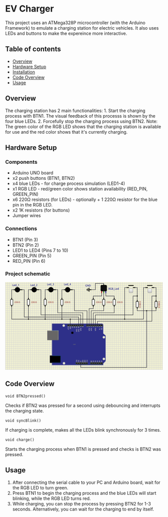 # EV Charger
This project uses an ATMega328P microcontroller (with the Arduino Framework) to emulate a charging station for electric vehicles. It also uses LEDs and buttons to make the expereince more interactive.

## Table of contents
- [Overview](#overview)
- [Hardware Setup](#hardware-setup)
- [Installation](#installation)
- [Code Overview](#code-overview)
- [Usage](#usage)


## Overview
The charging station has 2 main functionalities:
    1. Start the charging process with BTN1. The visual feedback of this processs is shown by the four blue LEDs.
    2. Forcefully stop the charging process using BTN2.
    Note: The green color of the RGB LED shows that the charging station is available for use and the red color shows that it's currently charging.

## Hardware Setup
### Components
- Arduino UNO board
- x2 push buttons (BTN1, BTN2)
- x4 blue LEDs - for charge process simulation (LED1-4)
- x1 RGB LED - red/green color shows station availability (RED_PIN, GREEN_PIN)
- x6 220Ω resistors (for LEDs) - optionally + 1 220Ω resistor for the blue pin in the RGB LED.
- x2 1K resistors (for buttons)
- Jumper wires

### Connections
- BTN1 (Pin 3)
- BTN2 (Pin 2)
- LED1 to LED4 (Pins 7 to 10)
- GREEN_PIN (Pin 5)
- RED_PIN (Pin 6)

### Project schematic
![Circuit](./aux/schema1.png)
## Code Overview
```
void BTN2pressed()
```
Checks if BTN2 was pressed for a second using debouncing and interrupts the charging state.
```
void syncBlink()
```
If charging is complete, makes all the LEDs blink synchronously for 3 times.
```
void charge()
```
Starts the charging process when BTN1 is pressed and checks is BTN2 was pressed.
## Usage
1. After connecting the serial cable to your PC and Arduino board, wait for the RGB LED to turn green.
2. Press BTN1 to begin the charging process and the blue LEDs will start blinking, while the RGB LED turns red.
3. While charging, you can stop the process by pressing BTN2 for 1-3 seconds. Alternatively, you can wait for the charging to end by itself.


